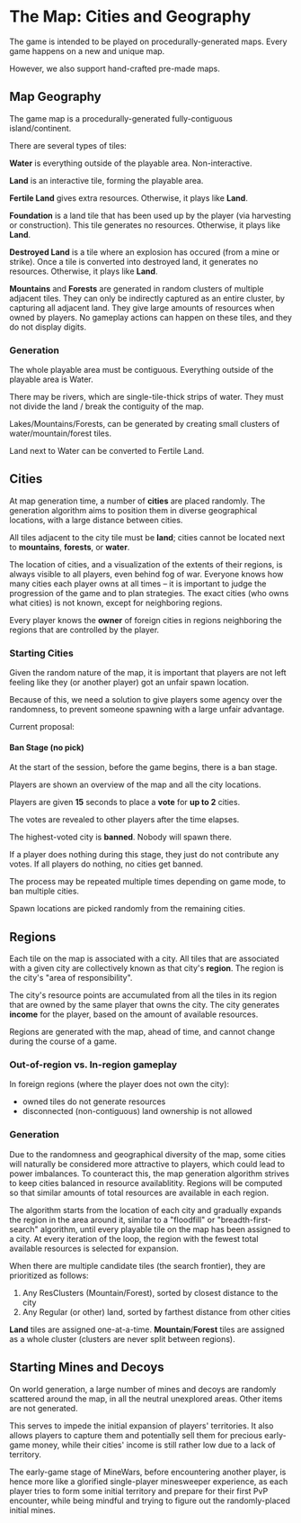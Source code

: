 # The Map: Cities and Geography

The game is intended to be played on procedurally-generated maps. Every game
happens on a new and unique map.

However, we also support hand-crafted pre-made maps.

## Map Geography

The game map is a procedurally-generated fully-contiguous island/continent.

There are several types of tiles:

**Water** is everything outside of the playable area. Non-interactive.

**Land** is an interactive tile, forming the playable area.

**Fertile Land** gives extra resources. Otherwise, it plays like **Land**.

**Foundation** is a land tile that has been used up by the player (via
harvesting or construction). This tile generates no resources. Otherwise, it
plays like **Land**.

**Destroyed Land** is a tile where an explosion has occured (from a mine
or strike).  Once a tile is converted into destroyed land, it generates no
resources. Otherwise, it plays like **Land**.

**Mountains** and **Forests** are generated in random clusters of multiple
adjacent tiles. They can only be indirectly captured as an entire cluster,
by capturing all adjacent land. They give large amounts of resources when
owned by players. No gameplay actions can happen on these tiles, and they
do not display digits.

### Generation

The whole playable area must be contiguous. Everything outside of the playable
area is Water.

There may be rivers, which are single-tile-thick strips of water. They must
not divide the land / break the contiguity of the map.

Lakes/Mountains/Forests, can be generated by creating small clusters of
water/mountain/forest tiles.

Land next to Water can be converted to Fertile Land.

## Cities

At map generation time, a number of **cities** are placed randomly. The
generation algorithm aims to position them in diverse geographical locations,
with a large distance between cities.

All tiles adjacent to the city tile must be **land**; cities cannot be
located next to **mountains**, **forests**, or **water**.

The location of cities, and a visualization of the extents of their regions, is
always visible to all players, even behind fog of war. Everyone knows how many
cities each player owns at all times – it is important to judge the progression
of the game and to plan strategies. The exact cities (who owns what cities) is
not known, except for neighboring regions.

Every player knows the **owner** of foreign cities in regions neighboring
the regions that are controlled by the player.

### Starting Cities

Given the random nature of the map, it is important that players are not left
feeling like they (or another player) got an unfair spawn location.

Because of this, we need a solution to give players some agency over the
randomness, to prevent someone spawning with a large unfair advantage.

Current proposal:

#### Ban Stage (no pick)

At the start of the session, before the game begins, there is a ban stage.

Players are shown an overview of the map and all the city locations.

Players are given **15** seconds to place a **vote** for **up to 2** cities.

The votes are revealed to other players after the time elapses.

The highest-voted city is **banned**. Nobody will spawn there.

If a player does nothing during this stage, they just do not contribute
any votes. If all players do nothing, no cities get banned.

The process may be repeated multiple times depending on game mode, to ban
multiple cities.

Spawn locations are picked randomly from the remaining cities.

## Regions

Each tile on the map is associated with a city. All tiles that are associated
with a given city are collectively known as that city's **region**. The region
is the city's "area of responsibility".

The city's resource points are accumulated from all the tiles in its region that
are owned by the same player that owns the city. The city generates **income**
for the player, based on the amount of available resources.

Regions are generated with the map, ahead of time, and cannot change during the
course of a game.

### Out-of-region vs. In-region gameplay

In foreign regions (where the player does not own the city):
 - owned tiles do not generate resources
 - disconnected (non-contiguous) land ownership is not allowed

### Generation

Due to the randomness and geographical diversity of the map, some cities will
naturally be considered more attractive to players, which could lead to power
imbalances. To counteract this, the map generation algorithm strives to keep
cities balanced in resource availablitity. Regions will be computed so that
similar amounts of total resources are available in each region.

The algorithm starts from the location of each city and gradually expands the
region in the area around it, similar to a "floodfill" or "breadth-first-search"
algorithm, until every playable tile on the map has been assigned to a city. At
every iteration of the loop, the region with the fewest total available
resources is selected for expansion.

When there are multiple candidate tiles (the search frontier),
they are prioritized as follows:

1. Any ResClusters (Mountain/Forest), sorted by closest distance to the city
2. Any Regular (or other) land, sorted by farthest distance from other cities

**Land** tiles are assigned one-at-a-time. **Mountain**/**Forest** tiles are
assigned as a whole cluster (clusters are never split between regions).

## Starting Mines and Decoys

On world generation, a large number of mines and decoys are randomly scattered
around the map, in all the neutral unexplored areas. Other items are not generated.

This serves to impede the initial expansion of players' territories. It
also allows players to capture them and potentially sell them for precious
early-game money, while their cities' income is still rather low due to a
lack of territory.

The early-game stage of MineWars, before encountering another player, is hence
more like a glorified single-player minesweeper experience, as each player tries
to form some initial territory and prepare for their first PvP encounter, while
being mindful and trying to figure out the randomly-placed initial mines.

